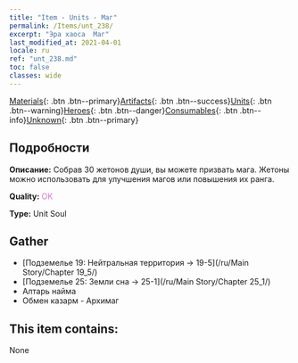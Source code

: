 ```yaml
---
title: "Item - Units - Маг"
permalink: /Items/unt_238/
excerpt: "Эра хаоса  Маг"
last_modified_at: 2021-04-01
locale: ru
ref: "unt_238.md"
toc: false
classes: wide
---
```

 [Materials](/ru/Items/){: .btn .btn--primary}[Artifacts](/ru/Items/Artifacts/){: .btn .btn--success}[Units](/ru/Items/Units/){: .btn .btn--warning}[Heroes](/ru/Items/Heroes/){: .btn .btn--danger}[Consumables](/ru/Items/Consumables/){: .btn .btn--info}[Unknown](/ru/Items/Unknown/){: .btn .btn--primary}

## Подробности
 **Описание:** Собрав 30 жетонов души, вы можете призвать мага. Жетоны можно использовать для улучшения магов или повышения их ранга.

 **Quality:** <span style="color: #DA70D6">OK</span>

 **Type:** Unit Soul

## Gather

*    [Подземелье 19: Нейтральная территория -> 19-5](/ru/Main Story/Chapter 19_5/) 
*    [Подземелье 25: Земли сна -> 25-1](/ru/Main Story/Chapter 25_1/) 
*    Алтарь найма 
*    Обмен казарм - Архимаг 

## This item contains:

  None

